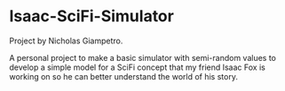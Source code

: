 # Isaac-SciFi-Simulator

Project by Nicholas Giampetro. 
 
A personal project to make a basic simulator with semi-random values to develop a simple model for a SciFi concept that my friend Isaac Fox is working on so he can better understand the world of his story. 
